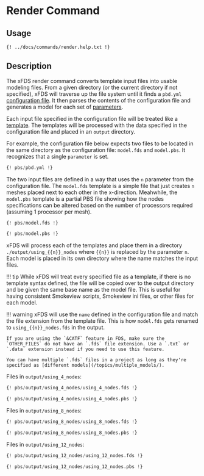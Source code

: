 # Render Command

## Usage
```txt title="xfds render --help"
{! ../docs/commands/render.help.txt !}
```

## Description

The xFDS render command converts template input files into usable modeling files. From a given directory (or the current directory if not specified), xFDS will traverse up the file system until it finds a `pbd.yml` [configuration file](/files/config/). It then parses the contents of the configuration file and generates a model for each set of [parameters](/files/config/#parameters).

Each input file specified in the configuration file will be treated like a [template](/files/input/). The templates will be processed with the data specified in the configuration file and placed in an `output` directory.

For example, the configuration file below expects two files to be located in the same directory as the configuration file: `model.fds` and `model.pbs`. It recognizes that a single `parameter` is set.

```python title="examples/pbs/pbd.yml" linenums="1"
{! pbs/pbd.yml !}
```

The two input files are defined in a way that uses the `n` parameter from the configuration file. The `model.fds` template is a simple file that just creates `n` meshes placed next to each other in the x-direction. Meahwhile, the `model.pbs` template is a partial PBS file showing how the nodes specifications can be altered based on the `n`umber of processors required (assuming 1 processor per mesh).

```python title="examples/pbs/model.fds" linenums="1"
{! pbs/model.fds !}
```
```python title="examples/pbs/model.pbs" linenums="1"
{! pbs/model.pbs !}
```

xFDS will process each of the templates and place them in a directory `./output/using_{{n}}_nodes` where `{{n}}` is replaced by the parameter `n`. Each model is placed in its own directory where the name matches the input files.

!!! tip
    While xFDS will treat every specified file as a template, if there is no template syntax defined, the file will be copied over to the output directory and be given the same base name as the model file. This is useful for having consistent Smokeview scripts, Smokeview ini files, or other files for each model.

!!! warning
    xFDS will use the `name` defined in the configuration file and match the file extension from the template file. This is how `model.fds` gets renamed to `using_{{n}}_nodes.fds` in the output.

    If you are using the `&CATF` feature in FDS, make sure the `OTHER_FILES` do not have an `.fds` file extension. Use a `.txt` or `.data` extension instead if you need to use this feature.

    You can have multiple `.fds` files in a project as long as they're specified as [different models](/topics/multiple_models/).

Files in `output/using_4_nodes`:
```python title="examples/pbs/output/using_4_nodes/using_4_nodes.fds" linenums="1"
{! pbs/output/using_4_nodes/using_4_nodes.fds !}
```
```python title="examples/pbs/output/using_4_nodes/using_4_nodes.pbs" linenums="1"
{! pbs/output/using_4_nodes/using_4_nodes.pbs !}
```

Files in `output/using_8_nodes`:
```python title="examples/pbs/output/using_8_nodes/using_8_nodes.fds" linenums="1"
{! pbs/output/using_8_nodes/using_8_nodes.fds !}
```
```python title="examples/pbs/output/using_8_nodes/using_8_nodes.pbs" linenums="1"
{! pbs/output/using_8_nodes/using_8_nodes.pbs !}
```

Files in `output/using_12_nodes`:
```python title="examples/pbs/output/using_12_nodes/using_12_nodes.fds" linenums="1"
{! pbs/output/using_12_nodes/using_12_nodes.fds !}
```
```python title="examples/pbs/output/using_12_nodes/using_12_nodes.pbs" linenums="1"
{! pbs/output/using_12_nodes/using_12_nodes.pbs !}
```
